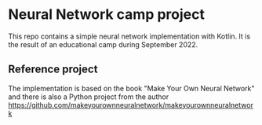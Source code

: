 # Neural Network camp project
This repo contains a simple neural network implementation with Kotlin. It is the result of an educational camp during September 2022.

## Reference project
The implementation is based on the book "Make Your Own Neural Network" and there is also a Python project from the author https://github.com/makeyourownneuralnetwork/makeyourownneuralnetwork
